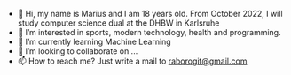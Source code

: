 - 👋 Hi, my name is Marius and I am 18 years old. From October 2022, I will study computer science dual at the DHBW in Karlsruhe
- 👀 I’m interested in sports, modern technology, health and programming.
- 🌱 I’m currently learning Machine Learning
- 💞️ I’m looking to collaborate on ...
- 📫 How to reach me? Just write a mail to raborogit@gmail.com

<!---
Raboro/Raboro is a ✨ special ✨ repository because its `README.md` (this file) appears on your GitHub profile.
You can click the Preview link to take a look at your changes.
--->
